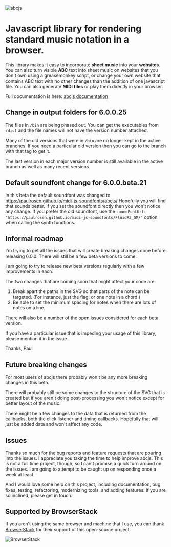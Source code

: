 ![abcjs](https://paulrosen.github.io/abcjs/img/abcjs_comp_extended_08.svg)

# Javascript library for rendering standard music notation in a browser.

This library makes it easy to incorporate **sheet music** into your **websites**. You can also turn visible **ABC** text into sheet music on websites that you don't own using a greasemonkey script, or change your own website that contains ABC text with no other changes than the addition of one javascript file. You can also generate **MIDI files** or play them directly in your browser.

Full documentation is here: [abcjs documentation](https://paulrosen.github.io/abcjs/)

## Change in output folders for 6.0.0.25

The files in `/bin` are being phased out. You can get the executables from `/dist` and the file names will not have the version number attached.

Many of the old versions that were in `/bin` are no longer kept in the active branches. If you need a particular old version then you can go to the branch with that tag to get it. 

The last version in each major version number is still available in the active branch as well as many recent versions.

## Default soundfont change for 6.0.0.beta.21

In this beta the default soundfont was changed to https://paulrosen.github.io/midi-js-soundfonts/abcjs/ Hopefully you will find that sounds better. If you set the soundfont directly then you won't notice any change. If you prefer the old soundfont, use the `soundFontUrl: "https://paulrosen.github.io/midi-js-soundfonts/FluidR3_GM/"` option when calling the synth functions.

## Informal roadmap
I'm trying to get all the issues that will create breaking changes done before releasing 6.0.0. There will still be a few beta versions to come.

I am going to try to release new beta versions regularly with a few improvements in each.

The two changes that are coming soon that might affect your code are:
1) Break apart the paths in the SVG so that parts of the note can be targeted. (For instance, just the flag, or one note in a chord.)
2) Be able to set the minimum spacing for notes when there are lots of notes on a line.

There will also be a number of the open issues considered for each beta version.

If you have a particular issue that is impeding your usage of this library, please mention it in the issue.

Thanks, Paul

## Future breaking changes
For most users of abcjs there probably won't be any more breaking changes in this beta.

There will probably still be some changes to the structure of the SVG that is created but if you aren't doing post-processing you won't notice except for better layout of the music.

There might be a few changes to the data that is returned from the callbacks, both the click listener and timing callbacks. Hopefully that will just be added data and won't affect any code.

## Issues

Thanks so much for the bug reports and feature requests that are pouring into the issues. I appreciate you taking the time to help improve abcjs. This is not a full time project, though, so I can't promise a quick turn around on the issues. I am going to attempt to be caught up on responding once a week at least.

And I would love some help on this project, including documentation, bug fixes, testing, refactoring, modernizing tools, and adding features. If you are so inclined, please get in touch.

## Supported by BrowserStack
If you aren't using the same browser and machine that I use, you can thank [BrowserStack](https://browserstack.com/) for their support of this open-source project.

![BrowserStack](https://cdn.rawgit.com/paulrosen/abcjs/master/docs/.vuepress/public/img/browserstack-logo-600x315.png)
